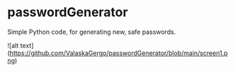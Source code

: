 # passwordGenerator
Simple Python code, for generating new, safe passwords.

![alt text] (https://github.com/ValaskaGergo/passwordGenerator/blob/main/screen1.png)
